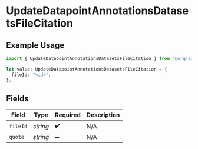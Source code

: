 # UpdateDatapointAnnotationsDatasetsFileCitation

## Example Usage

```typescript
import { UpdateDatapointAnnotationsDatasetsFileCitation } from "@orq-ai/node/models/operations";

let value: UpdateDatapointAnnotationsDatasetsFileCitation = {
  fileId: "<id>",
};
```

## Fields

| Field              | Type               | Required           | Description        |
| ------------------ | ------------------ | ------------------ | ------------------ |
| `fileId`           | *string*           | :heavy_check_mark: | N/A                |
| `quote`            | *string*           | :heavy_minus_sign: | N/A                |